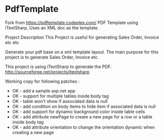 # PdfTemplate
Fork from https://pdftemplate.codeplex.com/
PDF Template using iTextSharp, Uses an XML doc as the template.

Project Description
This Project is useful for generating Sales Order, Invoice etc etc

Generate your pdf base on a xml template layout.
The main purpose for this project is to generate Sales Order, Invoice etc.

This project is using iTextSharp to generate the PDF.
http://sourceforge.net/projects/itextsharp


Working copy for following patches :
 - OK - add a sample asp.net app
 - OK - support for multiple tables inside body tag
 - OK - table won't show if associated data is null
 - OK - add condition on body items to hide item if associated data is null
 - OK - add support for dynamic background color inside table cells
 - OK - add attribute newPage to create a new page for a row or a table inside body tag
 - OK - add attribute orientation to change the orientation dynamic when creating a new page

